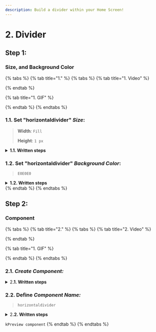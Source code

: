 ```yaml
---
description: Build a divider within your Home Screen!
---
```


# 2. Divider

## Step 1:

### Size, and Background Color

{% tabs %}
{% tab title="1." %}
{% tabs %}
{% tab title="1. Video" %}

{% endtab %}

{% tab title="1. GIF" %}

{% endtab %}
{% endtabs %}



### **1.1.** Set "horizontaldivider" _Size_:

> **Width**_:_ `Fill`
>
> **Height**: `1 px`

<details>

<summary><strong>1.1. Written steps</strong></summary>

#### -Inside the **Properties Panel**-

#### **A. \[Click]** **the **_**Fill**_** button,** inside the Width section_:_

* The horizontal size of the Div will be the 100% _of the screen._
* You cannot use _Fill size_ in the case there is a parent element in _Wrap size._

#### **B.**  \[Click] the _Height size_ container and **\[type]** **the new value**_:_

* You can also change the size value using the _up and down arrows._
* The default _Size_ of a new Div is Fixed, you do not need to change it.
* The default _Unit_ of _Fixed_ size is _Pixels_, you do not need to change it.

</details>



### 1.2. Set "horizontaldivider" _Background Color_:

> `E0E0E0`

<details>

<summary><strong>1.2. Written steps</strong></summary>

#### -Inside the **Properties Panel**-

#### **A. \[Click]** **the **_**Background**_** toggle and \[click] **_**Fill**:_

* Fill allows you to select either a material color or a gradient as background.

**B. \[Click] **_**Background color**_** and** **\[Type]** **the desired color**_:_

* You can type a 6 characters HEX code without the initial #.&#x20;

</details>
{% endtab %}
{% endtabs %}





## Step 2:

### Component

{% tabs %}
{% tab title="2." %}
{% tabs %}
{% tab title="2. Video" %}

{% endtab %}

{% tab title="1. GIF" %}

{% endtab %}
{% endtabs %}



### **2.1.** _Create Component:_

<details>

<summary>2<strong>.1. Written steps</strong></summary>

#### -Inside the **Properties Panel**-

#### \[Click] the "Create a Component" blue button.

* You can only create Components out of Divs.

</details>



### **2.2.** Define _Component Name:_

> `horizontaldivider`

<details>

<summary>2<strong>.2. Written steps</strong></summary>

#### -Inside the Create Component **Menu**-

#### \[Type] the _Component_ name.

* The default name provided is the name of the Div.
* You can use either use lowercase, uppercase, numbers or spaces.

</details>

`kPreview component`
{% endtab %}
{% endtabs %}
